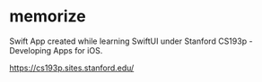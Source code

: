 # memorize
Swift App created while learning SwiftUI under Stanford CS193p - Developing Apps for iOS.

https://cs193p.sites.stanford.edu/
